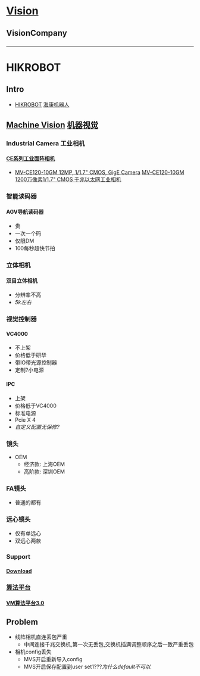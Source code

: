 # [Vision](https://github.com/liuwake/Vision)

## VisionCompany

### 
----
# HIKROBOT
## Intro
- [HIKROBOT](https://en.hikrobotics.com/) [海康机器人](https://www.hikrobotics.com/)

## [Machine Vision](https://en.hikrobotics.com/vision/visionlist.htm) [机器视觉](https://www.hikrobotics.com/vision/visionlist.htm)

### Industrial Camera 工业相机

#### [CE系列工业面阵相机](https://www.hikrobotics.com/vision/visionlist.htm?type=42)
- [MV-CE120-10GM 12MP, 1/1.7" CMOS, GigE Camera](https://en.hikrobotics.com/vision/visioninfo.htm?type=42&oid=2262)
[MV-CE120-10GM 1200万像素1/1.7" CMOS 千兆以太网工业相机](https://www.hikrobotics.com/vision/visioninfo.htm?type=42&oid=2419)
### 智能读码器
#### AGV导航读码器
- 贵
- 一次一个码
- 仅限DM
- 100每秒超快节拍
### 立体相机
#### 双目立体相机
- 分辨率不高
- *5k左右*
### 视觉控制器
#### VC4000
- 不上架
- 价格低于研华
- 带IO带光源控制器
- 定制?小电源
#### IPC
- 上架
- 价格低于VC4000
- 标准电源
- Pcie X 4
- *自定义配置无保修?*
### 镜头
- OEM
  - 经济款: 上海OEM
  - 高阶款: 深圳OEM
### FA镜头
- 普通的都有
### 远心镜头
- 仅有单远心
- 双远心两款

### Support
#### [Download](https://www.hikrobotics.com/service/soft.htm)


### [算法平台](https://www.hikrobotics.com/vision/visionlist.htm?type=123)
#### [VM算法平台3.0](https://www.hikrobotics.com/vision/visioninfo.htm?type=123&oid=3281)

## Problem
- 线阵相机直连丢包严重
  - 中间连接千兆交换机,第一次无丢包,交换机插满调整顺序之后一致严重丢包
- 相机config丢失
  - MVS开启重新导入config
  - MVS开启保存配置到user set1???*为什么default不可以*